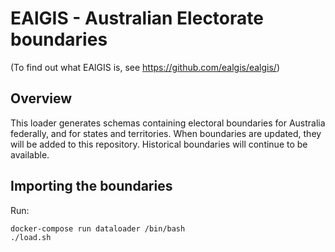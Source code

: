 
# EAlGIS - Australian Electorate boundaries

(To find out what EAlGIS is, see https://github.com/ealgis/ealgis/)

## Overview

This loader generates schemas containing electoral boundaries for Australia federally, and for states and territories.
When boundaries are updated, they will be added to this repository. Historical boundaries will continue to be available.

## Importing the boundaries

Run:

    docker-compose run dataloader /bin/bash
    ./load.sh

